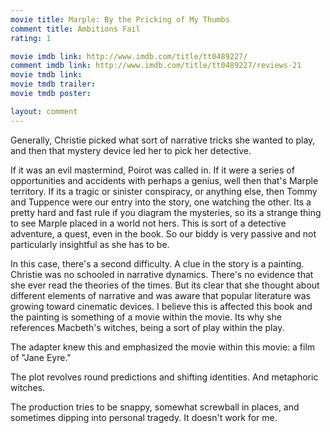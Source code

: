 ```yaml
---
movie title: Marple: By the Pricking of My Thumbs
comment title: Ambitions Fail
rating: 1

movie imdb link: http://www.imdb.com/title/tt0489227/
comment imdb link: http://www.imdb.com/title/tt0489227/reviews-21
movie tmdb link: 
movie tmdb trailer: 
movie tmdb poster: 

layout: comment
---
```


Generally, Christie picked what sort of narrative tricks she wanted to play, and then that mystery device led her to pick her detective.

If it was an evil mastermind, Poirot was called in. If it were a series of opportunities and accidents with perhaps a genius, well then that's Marple territory. If its a tragic or sinister conspiracy, or anything else, then Tommy and Tuppence were our entry into the story, one watching the other. Its a pretty hard and fast rule if you diagram the mysteries, so its a strange thing to see Marple placed in a world not hers. This is sort of a detective adventure, a quest, even in the book. So our biddy is very passive and not particularly insightful as she has to be. 

In this case, there's a second difficulty. A clue in the story is a painting. Christie was no schooled in narrative dynamics. There's no evidence that she ever read the theories of the times. But its clear that she thought about different elements of narrative and was aware that popular literature was growing toward cinematic devices. I believe this is affected this book and the painting is something of a movie within the movie. Its why she references Macbeth's witches, being a sort of play within the play.

The adapter knew this and emphasized the movie within this movie: a film of "Jane Eyre."

The plot revolves round predictions and shifting identities. And metaphoric witches. 

The production tries to be snappy, somewhat screwball in places, and sometimes dipping into personal tragedy. It doesn't work for me.